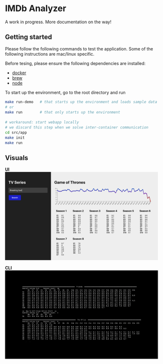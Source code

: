 # IMDb Analyzer

A work in progress. More documentation on the way!

## Getting started

Please follow the following commands to test the application. Some of the following instructions are mac/linux specific.

Before tesing, please ensure the following dependencies are installed:
- [docker](https://docs.docker.com/v17.12/docker-for-mac/install/#download-docker-for-mac)
- [brew](https://brew.sh)
- [node](https://treehouse.github.io/installation-guides/mac/node-mac.html)

To start up the environment, go to the root directory and run

```bash
make run-demo   # that starts up the environment and loads sample data
# or
make run        # that only starts up the environment

# workaround: start webapp locally
# we discard this step when we solve inter-container communication 
cd src/app
make init
make run
```

## Visuals

**UI**
![stdui](docs/static/sample_ui.png)

**CLI**
![stdout](docs/static/sample_stdout.png)
